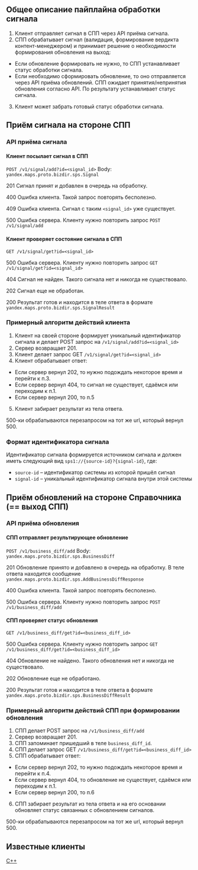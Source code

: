 ## Общее описание пайплайна обработки сигнала

1. Клиент отправляет сигнал в СПП через API приёма сигнала.
2. СПП обрабатывает сигнал (валидация, формирование вердикта контент-менеджером) и принимает решение о необходимости формирования обновления на выход:
  * Если обновление формировать не нужно, то СПП устанавливает статус обработки сигнала.
  * Если необходимо сформировать обновление, то оно отправляется через API приёма обновлений. СПП ожидает принятия/непринятия обновления согласно API. По результату устанавливает статус сигнала.
3. Клиент может забрать готовый статус обработки сигнала.

## Приём сигнала на стороне СПП

### API приёма сигнала

#### Клиент посылает сигнал в СПП

`POST /v1/signal/add?id=<signal_id>`
Body: `yandex.maps.proto.bizdir.sps.Signal`

  201
  Сигнал принят и добавлен в очередь на обработку.

  400
  Ошибка клиента. Такой запрос повторять бесполезно.

  409
  Ошибка клиента. Сигнал с таким `<signal_id>` уже существует.

  500
  Ошибка сервера. Клиенту нужно повторить запрос `POST /v1/signal/add`

#### Клиент проверяет состояние сигнала в СПП

`GET /v1/signal/get?id=<signal_id>`

  500
  Ошибка сервера. Клиенту нужно повторить запрос `GET /v1/signal/get?id=<signal_id>`

  404
  Сигнал не найден. Такого сигнала нет и никогда не существовало.

  202
  Сигнал еще не обработан.

  200
  Результат готов и находится в теле ответа в формате `yandex.maps.proto.bizdir.sps.SignalResult`

### Примерный алгоритм действий клиента

1. Клиент на своей стороне формирует уникальный идентификатор сигнала и делает POST запрос на `/v1/signal/add?id=<signal_id>`
2. Сервер возвращает 201.
3. Клиент делает запрос GET `/v1/signal/get?id=<signal_id>`
4. Клиент обрабатывает ответ:
  * Если сервер вернул 202, то нужно подождать некоторое время и перейти к п.3.
  * Если сервер вернул 404, то сигнал не существует, сдаёмся или переходим к п.1.
  * Если сервер вернул 200, то п.5
5. Клиент забирает результат из тела ответа.

500-ки обрабатываются перезапросом на тот же url, который вернул 500.

### Формат идентификатора сигнала

Идентификатор сигнала формируется источником сигнала и должен иметь следующий вид `sps1://{source-id}?{signal-id}`, где:

* `source-id` – идентификатор системы из которой пришёл сигнал
* `signal-id` – уникальный идентификатор сигнала внутри этой системы

## Приём обновлений на стороне Справочника (== выход СПП)

### API приёма обновления

#### СПП отправляет результирующее обновление

`POST /v1/business_diff/add`
Body: `yandex.maps.proto.bizdir.sps.BusinessDiff`

  201
  Обновление принято и добавлено в очередь на обработку.
  В теле ответа находится сообщение `yandex.maps.proto.bizdir.sps.AddBusinessDiffResponse`

  400
  Ошибка клиента. Такой запрос повторять бесполезно.

  500
  Ошибка сервера. Клиенту нужно повторить запрос `POST /v1/business_diff/add`

#### СПП проверяет статус обновления

`GET /v1/business_diff/get?id=<business_diff_id>`

  500
  Ошибка сервера. Клиенту нужно повторить запрос `GET /v1/business_diff/get?id=<business_diff_id>`

  404
  Обновление не найдено. Такого обновления нет и никогда не существовало.

  202
  Обновление еще не обработано.

  200
  Результат готов и находится в теле ответа в формате `yandex.maps.proto.bizdir.sps.BusinessDiffResult`

### Примерный алгоритм действий СПП при формировании обновления

1. СПП делает POST запрос на `/v1/business_diff/add`
2. Сервер возвращает 201.
3. СПП запоминает пришедший в теле `business_diff_id`.
4. СПП делает запрос GET `/v1/business_diff/get?id=<business_diff_id>`
5. СПП обрабатывает ответ:
  * Если сервер вернул 202, то нужно подождать некоторое время и перейти к п.4.
  * Если сервер вернул 404, то обновление не существует, сдаёмся или переходим к п.1.
  * Если сервер вернул 200, то п.6
6. СПП забирает результат из тела ответа и на его основании обновляет статус связанных с обновлением сигналов.

500-ки обрабатываются перезапросом на тот же url, который вернул 500.

## Известные клиенты

[C++](https://a.yandex-team.ru/arc/trunk/arcadia/maps/wikimap/feedback/api/src/libs/sps_client?rev=r8573509)

